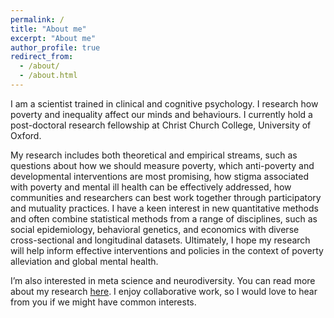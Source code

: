 ```yaml
---
permalink: /
title: "About me"
excerpt: "About me"
author_profile: true
redirect_from:
  - /about/
  - /about.html
---
```




I am a scientist trained in clinical and cognitive psychology. I research how poverty and inequality affect our minds and behaviours.
I currently hold a post-doctoral research fellowship at Christ Church College, University of Oxford.

My research includes both theoretical and empirical streams, such as questions about how we should measure poverty, which anti-poverty and developmental interventions are most promising, how stigma associated with  poverty and mental ill health can be effectively addressed, how communities and researchers can best work together through participatory and mutuality practices. I have a keen interest in new quantitative methods and often combine statistical methods from a range of disciplines, such as social epidemiology, behavioral genetics, and economics with diverse cross-sectional and longitudinal datasets. Ultimately, I hope my research will help inform effective interventions and policies in the context of poverty alleviation and global mental health.

I’m also interested in meta science and neurodiversity. You can read more about my research [here](https://mirelazaneva.github.io/research/). I enjoy collaborative work, so I would love to hear from you if we might have common interests.

